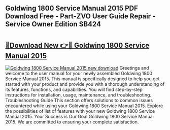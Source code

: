 ## Goldwing 1800 Service Manual 2015 PDF Download Free - Part-ZVO User Guide Repair - Service Owner Edition SB424

# <h2><a href="http://bc84940.oget.top/?id=Goldwing+1800+Service+Manual+2015">🔗Download New 👉🔴 Goldwing 1800 Service Manual 2015</a></h2>

[![Goldwing 1800 Service Manual 2015 new download](https://i.imgur.com/5g1atiW.png)](http://bc84940.oget.top/?id=Goldwing+1800+Service+Manual+2015)
Greetings and welcome to the user manual for your newly assembled Goldwing 1800 Service Manual 2015. This manual is specifically designed to help you get started with your product and provide you with a thorough understanding of its features, functions, and capabilities. You will find step-by-step instructions for installation, usage, maintenance, and troubleshooting. Troubleshooting Guide This section offers solutions to common issues encountered while using your Goldwing 1800 Service Manual 2015. Explore the possibilities of list of features with your new Goldwing 1800 Service Manual 2015. Your Success is Our Goal Goldwing 1800 Service Manual 2015. We are committed to ensuring your complete satisfaction.
